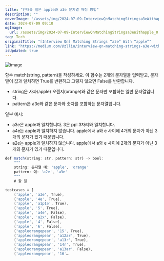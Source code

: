```yaml
---
title: "인터뷰 질문 apple과 a3e 문자열 매칭 방법"
description: ""
coverImage: "/assets/img/2024-07-09-InterviewQnMatchingStringsa3eWithapple_0.png"
date: 2024-07-09 09:10
ogImage: 
  url: /assets/img/2024-07-09-InterviewQnMatchingStringsa3eWithapple_0.png
tag: Tech
originalTitle: "[Interview Qn] Matching Strings “a3e” With “apple”"
link: "https://medium.com/@zlliu/interview-qn-matching-strings-a3e-with-apple-5b0740e84a74"
isUpdated: true
---
```




![image](/assets/img/2024-07-09-InterviewQnMatchingStringsa3eWithapple_0.png)

함수 match(string, pattern)을 작성하세요. 이 함수는 2개의 문자열을 입력받고, 문자열이 값과 일치하면 True를 반환하고 그렇지 않으면 False를 반환합니다.

- string은 사과(apple) 오렌지(orange)와 같은 문자만 포함하는 일반 문자열입니다.
- pattern은 a3e와 같은 문자와 숫자를 포함하는 문자열입니다.

일부 예시:

<div class="content-ad"></div>

- a3e은 apple과 일치합니다. 3은 ppl 3자리와 일치합니다.
- a4e는 apple과 일치하지 않습니다. apple에서 a와 e 사이에 4개의 문자가 아닌 3개의 문자가 있기 때문입니다.
- a2e는 apple과 일치하지 않습니다. apple에서 a와 e 사이에 2개의 문자가 아닌 3개의 문자가 있기 때문입니다.

```js
def match(string: str, pattern: str) -> bool:
    """
    string: 문자열 예: 'apple', 'orange'
    pattern: 예: 'a2e', 'a3e'
    """
    # 할 일

testcases = [
    ('apple', 'a3e', True),
    ('apple', '4e', True),
    ('apple', 'a1p1e', True),
    ('apple', '5', True),
    ('apple', 'a4e', False),
    ('apple', 'a2x', False),
    ('apple', '4', False),
    ('apple', '6', False),
    ('appleorangepear', '15', True),
    ('appleorangepear', 'a12ar', True),
    ('appleorangepear', 'a13r', True),
    ('appleorangepear', '14r', True),
    ('appleorangepear', 'a13ar', False),
    ('appleorangepear', '16'…
```
